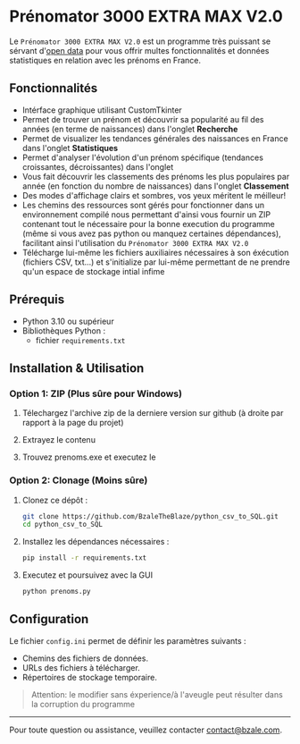 # Prénomator 3000 EXTRA MAX V2.0

Le `Prénomator 3000 EXTRA MAX V2.0` est un programme très puissant se sérvant d'[open data](www.data.gouv.fr) pour vous offrir multes fonctionnalités et données statistiques en relation avec les prénoms en France.

## Fonctionnalités

- Intérface graphique utilisant CustomTkinter
- Permet de trouver un prénom et découvrir sa popularité au fil des années (en terme de naissances) dans l'onglet **Recherche**
- Permet de visualizer les tendances générales des naissances en France dans l'onglet **Statistiques**
- Permet d'analyser l'évolution d'un prénom spécifique (tendances croissantes, décroissantes) dans l'onglet 
- Vous fait découvrir les classements des prénoms les plus populaires par année (en fonction du nombre de naissances) dans l'onglet **Classement**
- Des modes d'affichage clairs et sombres, vos yeux méritent le méilleur!
- Les chemins des ressources sont gérés pour fonctionner dans un environnement compilé nous permettant d'ainsi vous fournir un ZIP contenant tout le nécessaire pour la bonne execution du programme (même si vous avez pas python ou manquez certaines dépendances), facilitant ainsi l'utilisation du `Prénomator 3000 EXTRA MAX V2.0`
- Télécharge lui-même les fichiers auxiliaires nécessaires à son éxécution (fichiers CSV, txt...) et s'initialize par lui-même permettant de ne prendre qu'un espace de stockage intial infime


## Prérequis

- Python 3.10 ou supérieur
- Bibliothèques Python :
    - fichier `requirements.txt`
## Installation & Utilisation

### Option 1: ZIP (Plus sûre pour Windows)

1. Télechargez l'archive zip de la derniere version sur github (à droite par rapport à la page du projet)

2. Extrayez le contenu

3. Trouvez prenoms.exe et executez le

### Option 2: Clonage (Moins sûre)

1. Clonez ce dépôt :
   ```bash
   git clone https://github.com/BzaleTheBlaze/python_csv_to_SQL.git
   cd python_csv_to_SQL
   ```

2. Installez les dépendances nécessaires :
   ```bash
   pip install -r requirements.txt
   ```

3. Executez et poursuivez avec la GUI
   ```bash
   python prenoms.py
   ```

## Configuration

Le fichier `config.ini` permet de définir les paramètres suivants :
- Chemins des fichiers de données.
- URLs des fichiers à télécharger.
- Répertoires de stockage temporaire.
> Attention: le modifier sans éxperience/à l'aveugle peut résulter dans la corruption du programme
---
Pour toute question ou assistance, veuillez contacter <contact@bzale.com>.

